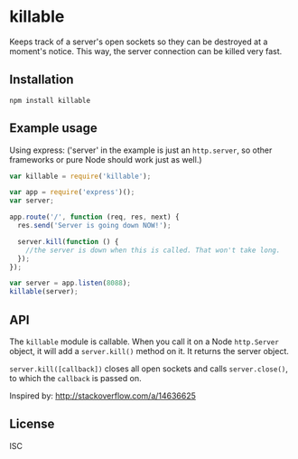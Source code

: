 killable
========

Keeps track of a server's open sockets so they can be destroyed at a
moment's notice. This way, the server connection can be killed very
fast.

Installation
------------

```
npm install killable
```

Example usage
-------------

Using express:
('server' in the example is just an ``http.server``, so other frameworks
or pure Node should work just as well.)

```javascript
var killable = require('killable');

var app = require('express')();
var server;

app.route('/', function (req, res, next) {
  res.send('Server is going down NOW!');

  server.kill(function () {
    //the server is down when this is called. That won't take long.
  });
});

var server = app.listen(8088);
killable(server);
```

API
---

The ``killable`` module is callable. When you call it on a Node
``http.Server`` object, it will add a ``server.kill()`` method on it. It
returns the server object.

``server.kill([callback])`` closes all open sockets and calls
``server.close()``, to which the ``callback`` is passed on.

Inspired by: http://stackoverflow.com/a/14636625

License
-------

ISC
